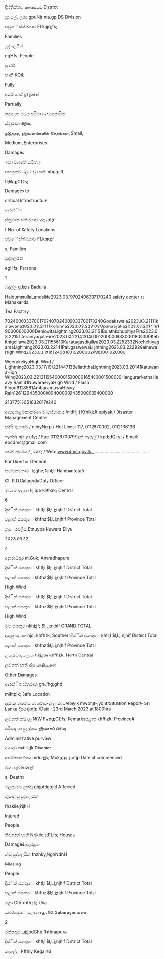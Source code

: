දිස්ත්‍රික්කය மாவட்டம் District

ප්‍රා.ලේ. ලකා gpuNjr nra.gp DS Division

පවුේ ස්ත්‍ංඛ්‍යාව FLk;gq;fs;

Families

පුද්ගලයින්

egHfs; People

පූර්ණ

හානි KOik

Fully

අර්ධ හානි gFjpasT

Partially

කුඩා හා මධය පරිමාණ වයාපාරික

ස්ත්‍රථාන சிறிய,

நடுத்தர, நிறுவனங்களின் சேதங்கள்; Small,

Medium, Enterprises

Damages

ඉතා වැදගත් යටිතල

පහසුකම් වලට වූ හානි mbg;gilf;

fl;likg;Gf;fs;

Damages to

critical Infrastructure

ආරක්ිත

ස්ත්‍රථාන ස්ත්‍ංඛ්‍යාව vz;zpf;i

f No. of Safety Locations

පවුේ ස්ත්‍ංඛ්‍යාව FLk;gq;f

s; Families

පුද්ගලයින්

egHfs; Persons

1

බදුල්ල gJs;is Badulla

HaldummullaLandslide2023.03.19702406337170240 safety center at Mahakanda

Tea Factory

70240060337001702407024006033700170240Godakawala2023.03.21111kalawana2023.03.21141Kolonna2023.03.223103Opanaayaka2023.03.201416190000600000DehiowitaLightning2023.03.21151BulathkohupitiyaFire2023.03.22151DeraniyagalaFire2023.03.2214131400012000009330001800000Kebithigollawa2023.03.21155613Kahatagasdigiliya2023.03.2252332NochchiyagamaLightning2023.03.22141PalugaswewaLightning2023.03.22292GalnewaHigh Wind2023.03.191612498100192000024981001920000

WeeraketiyaHigh Wind / Lightning2023.03.17/19/22144713BeliaththaLightning2023.03.20141KatuwanaHigh Wind2023.03.22131165400001500000165400001500000HangurankethaHeavy Rain141NuwaraeliyaHigh Wind / Flash Flood8128581AmbagamuwaHeavy Rain12611294350000094000009435000009400000

213775160516320170240

ආපදා කළමනාකරණ මධ්‍යස්ථානය /mdHj;j Kfhikj;Jt epiyak;/ Disaster Management Centre

හදිසි ඇමතුම් / njhiyNgrp / Hot Lines: 117, 0112670002, 0112136136

ෆැක්ස්/ njhiy efy; / Fax: 0112670079විදුත් තැපැල් / kpd;dQ;ry; / Email: eocdmc@gmail.com

වෙබ් අඩවිය / ,izak; / Web: www.dmc.gov.lk…............................................

For Director General

හම්බනවතාට `k;ghe;Njhl;il Hambantota5

CI. R.D.DalugodaDuty Officer

මධ්‍යම පලාත kj;jpa khfhzk; Central

6

දිස්ික් එකතුෙ khtl;l $l;Lj;njhif District Total

පළාත් ඵකතුෙ khfhz $l;Lj;njhif Province Total

නුෙරඑලිය Etnuypa Nuwara Eliya

2023.03.22

4

අනුරාධ්‍පුර m.Guk; Anuradhapura

දිස්ික් එකතුෙ khtl;l $l;Lj;njhif District Total

පළාත් ඵකතුෙ khfhz $l;Lj;njhif Province Total

High Wind

දිස්ික් එකතුෙ khtl;l $l;Lj;njhif District Total

පළාත් ඵකතුෙ khfhz $l;Lj;njhif Province Total

High Wind

මුළු එකතුව nkhj;jf; $l;Lj;njhif GRAND TOTAL

දකුනු පලාත njd; khfhzk; Southernදිස්ික් එකතුෙ khtl;l $l;Lj;njhif District Total

පළාත් ඵකතුෙ khfhz $l;Lj;njhif Province Total

උතුරුමැද පලාත tlkj;jpa khfhzk; North Central

ලවනත් හානි பிற பாதிப்புகள்

Other Damages

ආරක්ිත ස්ත්‍රථාන ghJfhg;ghd

miktplk; Safe Location

දදනික තත්ත්ව වාර්තාව-ශ්‍රී ලංකාව/epiyik mwpf;if-,yq;if/Situation Report- Sri Lanka දිනය/jpfjp /Date : 23rd March 2023 at 1800hrs

ලවනත් කරුණු NtW Fwpg;Gf;fs; Remarksපළාත khfhzk; Province#

පරිපාලන ප්‍රලද්ශය நிர்வாகப் பிரிவு

Administrative purview

ආපදාව mdHj;jk Disaster

ආරම්භක දිනය mdu;j;jk; Muk;gpj;j jpfjp Date of commenced

මිය යෑම් kuzq;f

s; Deaths

බලපෑමට ලක්වු ghjpf;fg;gl;l Affected

තුවාලවු පුද්ගලයින්

fhakile;NjhH

Injured

People

නිවාස්ත්‍ හානි Nrjkile;j tPLfs; Houses

Damagedඅතුරුදහ

න්වූ පුද්ගලයින් fhzhky;NghNdhH

Missing

People

දිස්ික් එකතුෙ khtl;l $l;Lj;njhif District Total

පළාත් ඵකතුෙ khfhz $l;Lj;njhif Province Total

ඌෙ Cth khfhzk; Uva

සබරගමුෙ පලාත rg;ufKt Sabaragamuwa

2

රත්නපුර ,uj;jpdGhp Rathnapura

දිස්ික් එකතුෙ khtl;l $l;Lj;njhif District Total

කෑගල්ල Nffhiy Kegalle3
